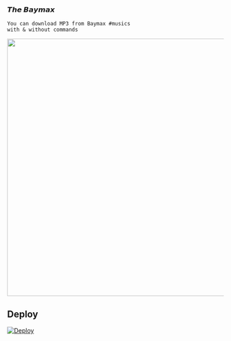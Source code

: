 ### 𝙏𝙝𝙚 𝘽𝙖𝙮𝙢𝙖𝙭
```
You can download MP3 from Baymax #musics
with & without commands
```
<p align="center">
  <img src="https://telegra.ph/file/ffb3e5a67a671c0ff63ee.jpg" width='600"'>
</p>

## Deploy 

[![Deploy](https://www.herokucdn.com/deploy/button.svg)](https://heroku.com/deploy?template=https:///main)




